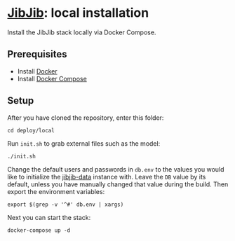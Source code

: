 # [JibJib](https://github.com/gojibjib): local installation

Install the JibJib stack locally via Docker Compose.

## Prerequisites

- Install [Docker](https://docs.docker.com/install/)
- Install [Docker Compose](https://docs.docker.com/install/)

## Setup 

After you have cloned the repository, enter this folder:

```
cd deploy/local
```

Run `init.sh` to grab external files such as the model:

```
./init.sh
```

Change the default users and passwords in `db.env` to the values you would like to initialize the [jibjib-data](https://github.com/jibjib-data) instance with. Leave the `DB` value by its default, unless you have manually changed that value during the  build. Then export the environment variables:

```
export $(grep -v '^#' db.env | xargs)
``` 

Next you can start the stack:

```
docker-compose up -d
```